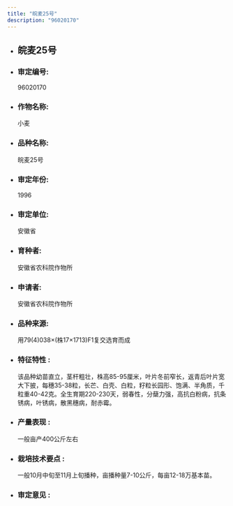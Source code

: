 ```yaml
---
title: "皖麦25号"
description: "96020170"
---
```

* ## 皖麦25号
* ###  审定编号:  
   96020170

*  ### 作物名称:  
   小麦

*   ###  品种名称: 
    皖麦25号

*   ### 审定年份: 
    1996

*   ### 审定单位:  
    安徽省

*   ### 育种者:  
    安徽省农科院作物所

*   ### 申请者:  
    安徽省农科院作物所

*   ### 品种来源:  
    用79(4)038×(株17×1713)F1复交选育而成

*   ### 特征特性 : 
    该品种幼苗直立，茎杆粗壮，株高85-95厘米，叶片冬前窄长，返青后叶片宽大下披，每穗35-38粒，长芒、白壳、白粒，籽粒长园形、饱满、半角质，千粒重40-42克。全生育期220-230天，弱春性，分蘖力强，高抗白粉病，抗条锈病，叶锈病，散黑穗病，耐赤霉。

*   ### 产量表现 : 
    一般亩产400公斤左右

*   ### 栽培技术要点 : 
    一般10月中旬至11月上旬播种，亩播种量7-10公斤，每亩12-18万基本苗。

*   ### 审定意见 : 
    
